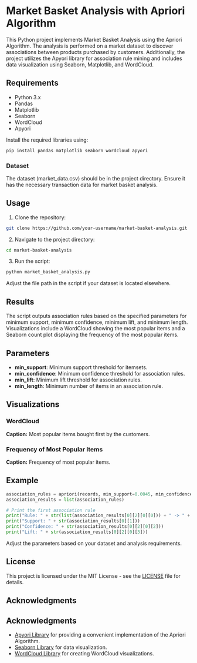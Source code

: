 # Market Basket Analysis with Apriori Algorithm

This Python project implements Market Basket Analysis using the Apriori Algorithm. The analysis is performed on a market dataset to discover associations between products purchased by customers. Additionally, the project utilizes the Apyori library for association rule mining and includes data visualization using Seaborn, Matplotlib, and WordCloud.

## Requirements

- Python 3.x
- Pandas
- Matplotlib
- Seaborn
- WordCloud
- Apyori

Install the required libraries using:

```bash
pip install pandas matplotlib seaborn wordcloud apyori
```


### Dataset

The dataset (market_data.csv) should be in the project directory. Ensure it has the necessary transaction data for market basket analysis.


## Usage

1. Clone the repository:

```bash
git clone https://github.com/your-username/market-basket-analysis.git
```

2. Navigate to the project directory:

```bash
cd market-basket-analysis
```


3. Run the script:

```bash
python market_basket_analysis.py
```
Adjust the file path in the script if your dataset is located elsewhere.


## Results

The script outputs association rules based on the specified parameters for minimum support, minimum confidence, minimum lift, and minimum length. Visualizations include a WordCloud showing the most popular items and a Seaborn count plot displaying the frequency of the most popular items.

## Parameters

- **min_support**:  Minimum support threshold for itemsets.
- **min_confidence**: Minimum confidence threshold for association rules.
- **min_lift**: Minimum lift threshold for association rules.
- **min_length**: Minimum number of items in an association rule.

## Visualizations

### WordCloud
**Caption:** Most popular items bought first by the customers.

### Frequency of Most Popular Items
**Caption:** Frequency of most popular items.




## Example

```python
association_rules = apriori(records, min_support=0.0045, min_confidence=0.2, min_lift=3, min_length=2)
association_results = list(association_rules)

# Print the first association rule
print("Rule: " + str(list(association_results[0][2][0][0])) + " -> " + str(list(association_results[0][2][0][1])))
print("Support: " + str(association_results[0][1]))
print("Confidence: " + str(association_results[0][2][0][2]))
print("Lift: " + str(association_results[0][2][0][3]))
```
Adjust the parameters based on your dataset and analysis requirements.

## License
This project is licensed under the MIT License - see the [LICENSE](LICENSE) file for details.

## Acknowledgments
## Acknowledgments

- [Apyori Library](https://github.com/ymoch/apyori) for providing a convenient implementation of the Apriori Algorithm.
- [Seaborn Library](https://seaborn.pydata.org/) for data visualization.
- [WordCloud Library](https://github.com/amueller/word_cloud) for creating WordCloud visualizations.

